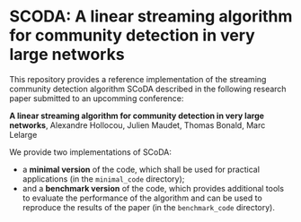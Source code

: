 # SCODA: A linear streaming algorithm for community detection in very large networks

This repository provides a reference implementation of the streaming community detection algorithm SCoDA
described in the following research paper submitted to an upcomming conference:

**A linear streaming algorithm for community detection in very large networks**, Alexandre Hollocou, Julien Maudet, Thomas Bonald, Marc Lelarge

We provide two implementations of SCoDA:

- a **minimal version** of the code,
which shall be used for practical applications (in the `minimal_code` directory);
- and a **benchmark version** of the code,
which provides additional tools to evaluate the performance of the algorithm
and can be used to reproduce the results of the paper (in the `benchmark_code` directory).
